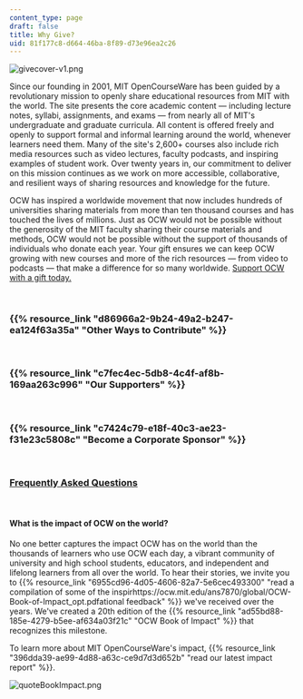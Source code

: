 ```yaml
---
content_type: page
draft: false
title: Why Give?
uid: 81f177c8-d664-46ba-8f89-d73e96ea2c26
---
```

![givecover-v1.png](https://old.ocw.mit.edu/give/why-give/givecoverv1.png)

Since our founding in 2001, MIT OpenCourseWare has been guided by a revolutionary mission to openly share educational resources from MIT with the world. The site presents the core academic content — including lecture notes, syllabi, assignments, and exams — from nearly all of MIT's undergraduate and graduate curricula. All content is offered freely and openly to support formal and informal learning around the world, whenever learners need them. Many of the site's 2,600+ courses also include rich media resources such as video lectures, faculty podcasts, and inspiring examples of student work. Over twenty years in, our commitment to deliver on this mission continues as we work on more accessible, collaborative, and resilient ways of sharing resources and knowledge for the future. 

OCW has inspired a worldwide movement that now includes hundreds of universities sharing materials from more than ten thousand courses and has touched the lives of millions. Just as OCW would not be possible without the generosity of the MIT faculty sharing their course materials and methods, OCW would not be possible without the support of thousands of individuals who donate each year. Your gift ensures we can keep OCW growing with new courses and more of the rich resources — from video to podcasts — that make a difference for so many worldwide. [Support OCW with a gift today.](https://giving.mit.edu/give/to/ocw/)

 

### {{% resource_link "d86966a2-9b24-49a2-b247-ea124f63a35a" "Other Ways to Contribute" %}}

 

### {{% resource_link "c7fec4ec-5db8-4c4f-af8b-169aa263c996" "Our Supporters" %}}

 

### {{% resource_link "c7424c79-e18f-40c3-ae23-f31e23c5808c" "Become a Corporate Sponsor" %}}

 

### [Frequently Asked Questions](https://mitocw.zendesk.com/hc/en-us/sections/5092096139547-Frequently-Asked-Questions)

 

#### **What is the impact of OCW on the world?**

No one better captures the impact OCW has on the world than the thousands of learners who use OCW each day, a vibrant community of university and high school students, educators, and independent and lifelong learners from all over the world. To hear their stories, we invite you to {{% resource_link "6955cd96-4d05-4606-82a7-5e6cec493300" "read a compilation of some of the inspirhttps://ocw.mit.edu/ans7870/global/OCW-Book-of-Impact_opt.pdfational feedback" %}} we've received over the years. We've created a 20th edition of the {{% resource_link "ad55bd88-185e-4279-b5ee-af634a03f21c" "OCW Book of Impact" %}} that recognizes this milestone. 

To learn more about MIT OpenCourseWare's impact, {{% resource_link "396dda39-ae99-4d88-a63c-ce9d7d3d652b" "read our latest impact report" %}}.

![quoteBookImpact.png](https://lh3.googleusercontent.com/4rr_4hQWzt6j45NmK_NttMjBvdOatv5grvjbf9vM52PLadytzM4d2c8giet_45jjPCtgju4RdfY5Cf4xh72H95zz7RAN2XCnqNiirOW0wrNjRaxbYvHVXWR2197hcCgBwK4uHBO8)